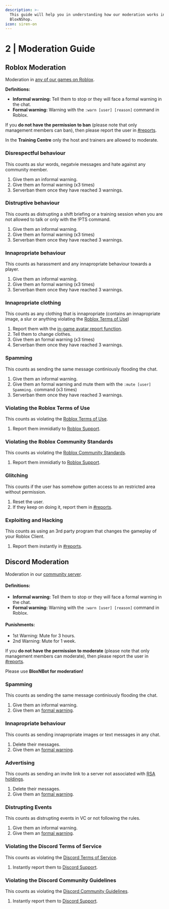 ```yaml
---
description: >-
  This guide will help you in understanding how our moderation works in
  BloxNShop.
icon: siren-on
---
```


# 2 | Moderation Guide

## Roblox Moderation

Moderation in [any of our games on Roblox](https://www.roblox.com/communities/33854030/BloxNShop-Limited#!/about).

**Definitions:**

* **Informal warning:** Tell them to stop or they will face a formal warning in the chat.
* **Formal warning:** Warning with the `:warn [user] [reason]` command in Roblox.

If you **do not have the permission to ban** (please note that only management members can ban), then please report the user in [#reports](https://discord.com/channels/1188319939719856209/1211193876266622976).

In the **Training Centre** only the host and trainers are allowed to moderate.

### Disrespectful behaviour

This counts as slur words, negatvie messages and hate against any community member.

1. Give them an informal warning.
2. Give them an formal warning (x3 times)
3. Serverban them once they have reached 3 warnings.&#x20;

### Distruptive behaviour

This counts as distrupting a shift briefing or a training session when you are not allowed to talk or only with the !PTS command.

1. Give them an informal warning.
2. Give them an formal warning (x3 times)
3. Serverban them once they have reached 3 warnings.

### Innapropriate behaviour

This counts as harassment and any innapropriate behaviour towards a player.

1. Give them an informal warning.
2. Give them an formal warning (x3 times)
3. Serverban them once they have reached 3 warnings.

### Innapropriate clothing

This counts as any clothing that is innapropriate (contains an innapropriate image, a slur or anything violating the [Roblox Terms of Use](https://en.help.roblox.com/hc/en-us/articles/115004647846-Roblox-Terms-of-Use))

1. Report them with the [in-game avatar report function](https://en.help.roblox.com/hc/en-us/articles/203312410-How-to-Report-Rule-Violations).
2. Tell them to change clothes.
3. Give them an formal warning (x3 times)
4. Serverban them once they have reached 3 warnings.

### Spamming

This counts as sending the same message continiously flooding the chat.

1. Give them an informal warning.
2. Give them an formal warning and mute them with the `:mute [user] Spamming.` command (x3 times)
3. Serverban them once they have reached 3 warnings.

### Violating the Roblox Terms of Use

This counts as violating the [Roblox Terms of Use](https://en.help.roblox.com/hc/en-us/articles/115004647846-Roblox-Terms-of-Use).

1. Report them immidiatly to [Roblox Support](https://www.roblox.com/support).

### Violating the Roblox Community Standards

This counts as violating the [Roblox Community Standards](https://en.help.roblox.com/hc/en-us/articles/203313410-Roblox-Community-Standards).

1. Report them immidiatly to [Roblox Support](https://www.roblox.com/support).&#x20;

### Glitching

This counts if the user has somehow gotten access to an restricted area without permission.

1. Reset the user.
2. If they keep on doing it, report them in [#reports](https://discord.com/channels/1188319939719856209/1211193876266622976).

### Exploiting and Hacking

This counts as using an 3rd party program that changes the gameplay of your Roblox Client.

1. Report them instantly in [#reports](https://discord.com/channels/1188319939719856209/1211193876266622976).&#x20;

## Discord Moderation

Moderation in our [community server](https://discord.gg/KKPbJjyGtE).

#### Definitions:

* **Informal warning:** Tell them to stop or they will face a formal warning in the chat.
* **Formal warning:** Warning with the `:warn [user] [reason]` command in Roblox.

#### Punishments:

* 1st Warning: Mute for 3 hours.
* 2nd Warning: Mute for 1 week.

If you **do not have the permission to moderate** (please note that only management members can moderate), then please report the user in [#reports](https://discord.com/channels/1188319939719856209/1211193876266622976).

Please use **BloxNBot for moderation!**

### Spamming

This counts as sending the same message continiously flooding the chat.

1. Give them an informal warning.
2. Give them an [formal warning](moderation-guide.md#punishments).

### Innapropriate behaviour

This counts as sending innapropriate images or text messages in any chat.

1. Delete their messages.
2. Give them an [formal warning](moderation-guide.md#punishments).

### Advertising

This counts as sending an invite link to a server not associated with [RSA holdings](https://discord.gg/EzCF7RsnMD).

1. Delete their messages.
2. Give them an [formal warning](moderation-guide.md#punishments).

### Distrupting Events

This counts as distrupting events in VC or not following the rules.

1. Give them an informal warning.
2. Give them an [formal warning](moderation-guide.md#punishments).

### Violating the Discord Terms of Service

This counts as violating the [Discord Terms of Service](https://discord.com/terms).

1. Instantly report them to [Discord Support](https://support.discord.com/hc/en-us/requests/new).

### Violating the Discord Community Guidelines

This counts as violating the [Discord Community Guidelines](https://discord.com/guidelines).

1. Instantly report them to [Discord Support](https://support.discord.com/hc/en-us/requests/new).

